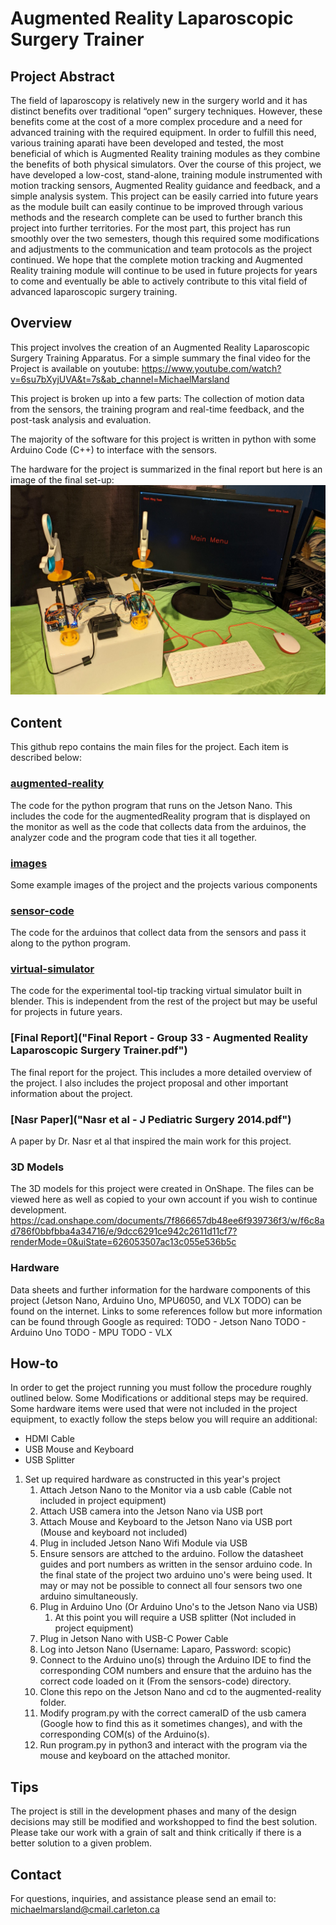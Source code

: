 # Augmented Reality Laparoscopic Surgery Trainer
## Project Abstract
The field of laparoscopy is relatively new in the surgery world and it has distinct benefits over traditional “open” surgery techniques. However, these benefits come at the cost of a more complex procedure and a need for advanced training with the required equipment. In order to fulfill this need, various training aparati have been developed and tested, the most beneficial of which is Augmented Reality training modules as they combine the benefits of both physical simulators. Over the course of this project, we have developed a low-cost, stand-alone, training module instrumented with motion tracking sensors, Augmented Reality guidance and feedback, and a simple analysis system. This project can be easily carried into future years as the module built can easily continue to be improved through various methods and the research complete can be used to further branch this project into further territories. For the most part, this project has run smoothly over the two semesters, though this required some modifications and adjustments to the communication and team protocols as the project continued. We hope that the complete motion tracking and Augmented Reality training module will continue to be used in future projects for years to come and eventually be able to actively contribute to this vital field of advanced laparoscopic surgery training.


## Overview
This project involves the creation of an Augmented Reality Laparoscopic Surgery Training Apparatus. For a simple summary the final video for the Project is available on youtube:
https://www.youtube.com/watch?v=6su7bXyjUVA&t=7s&ab_channel=MichaelMarsland  

This project is broken up into a few parts: The collection of motion data from the sensors, the training program and real-time feedback, and the post-task analysis and evaluation.

The majority of the software for this project is written in python with some Arduino Code (C++) to interface with the sensors.

The hardware for the project is summarized in the final report but here is an image of the final set-up:
![alt text](images/apparatus-overview.jpg)



## Content
This github repo contains the main files for the project. Each item is described below:

### [augmented-reality](augmented-reality/)
The code for the python program that runs on the Jetson Nano. This includes the code for the
augmentedReality program that is displayed on the monitor as well as the code that collects data from the arduinos,
the analyzer code and the program code that ties it all together.

### [images](images/)
Some example images of the project and the projects various components

### [sensor-code](sensor-code/)
The code for the arduinos that collect data from the sensors and pass it along to the python program.

### [virtual-simulator](virtual-simulator/)
The code for the experimental tool-tip tracking virtual simulator built in blender. This is independent from the rest
of the project but may be useful for projects in future years.

### [Final Report]("Final Report - Group 33 - Augmented Reality Laparoscopic Surgery Trainer.pdf")
The final report for the project. This includes a more detailed overview of the project. I also includes the project
proposal and other important information about the project.

### [Nasr Paper]("Nasr et al - J Pediatric Surgery 2014.pdf")
A paper by Dr. Nasr et al that inspired the main work for this project.


### 3D Models
The 3D models for this project were created in OnShape. The files can be viewed here as well as copied to your own account if you wish to continue development.
https://cad.onshape.com/documents/7f866657db48ee6f939736f3/w/f6c8ad786f0bbfbba4a34716/e/9dcc6291ce942c2611d11cf7?renderMode=0&uiState=626053507ac13c055e536b5c

### Hardware
Data sheets and further information for the hardware components of this project (Jetson Nano, Arduino Uno, MPU6050, and VLX TODO) can be found on the internet. Links to some references follow but more information can be found through Google as required:
TODO - Jetson Nano
TODO - Arduino Uno
TODO - MPU
TODO - VLX

## How-to
In order to get the project running you must follow the procedure roughly outlined below. Some Modifications or additional steps may be required. Some hardware items were used that were not included in the project equipment, to exactly follow the steps below you will require an additional:
- HDMI Cable
- USB Mouse and Keyboard
- USB Splitter

1. Set up required hardware as constructed in this year's project
   1. Attach Jetson Nano to the Monitor via a usb cable (Cable not included in project equipment)
   2. Attach USB camera into the Jetson Nano via USB port
   3. Attach Mouse and Keyboard to the Jetson Nano via USB port (Mouse and keyboard not included)
   4. Plug in included Jetson Nano Wifi Module via USB <br>
   5. Ensure sensors are attched to the arduino. Follow the datasheet guides and port numbers as written in the sensor arduino code. In the final state of the project two arduino uno's were being used. It may or may  not be possible to connect all four sensors two one arduino simultaneously.
   6. Plug in Arduino Uno (Or Arduino Uno's to the Jetson Nano via USB)
      1. At this point you will require a USB splitter (Not included in project equipment)
   7. Plug in Jetson Nano with USB-C Power Cable
   8. Log into Jetson Nano (Username: Laparo, Password: scopic)
   9. Connect to the Arduino uno(s) through the Arduino IDE to find the corresponding COM numbers and ensure that the arduino has the correct code loaded on it (From the sensors-code) directory.
   10. Clone this repo on the Jetson Nano and cd to the augmented-reality folder.
   11. Modify program.py with the correct cameraID of the usb camera (Google how to find this as it sometimes changes), and with the corresponding COM(s) of the Arduino(s).
   12. Run program.py in python3 and interact with the program via the mouse and keyboard on the attached monitor.
   
## Tips
The project is still in the development phases and many of the design decisions may still be modified and workshopped to find the best solution. Please take our work with a grain of salt and think critically if there is a better solution to a given problem.

## Contact
For questions, inquiries, and assistance please send an email to: michaelmarsland@cmail.carleton.ca

